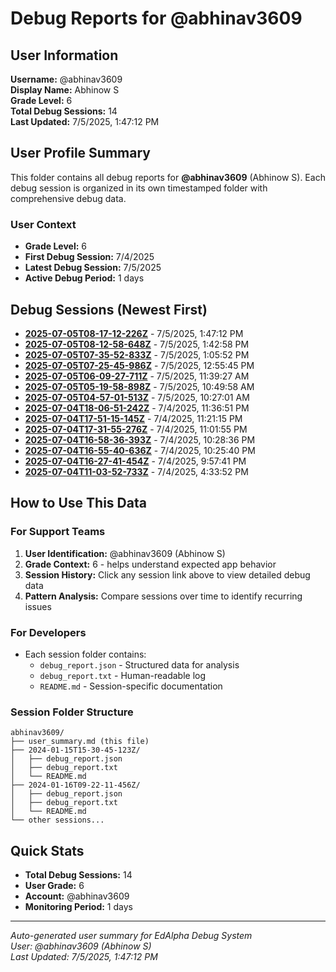 # Debug Reports for @abhinav3609

## User Information

**Username:** @abhinav3609  
**Display Name:** Abhinow S  
**Grade Level:** 6  
**Total Debug Sessions:** 14  
**Last Updated:** 7/5/2025, 1:47:12 PM

## User Profile Summary

This folder contains all debug reports for **@abhinav3609** (Abhinow S). Each debug session is organized in its own timestamped folder with comprehensive debug data.

### User Context
- **Grade Level:** 6
- **First Debug Session:** 7/4/2025
- **Latest Debug Session:** 7/5/2025
- **Active Debug Period:** 1 days

## Debug Sessions (Newest First)

- **[2025-07-05T08-17-12-226Z](2025-07-05T08-17-12-226Z/)** - 7/5/2025, 1:47:12 PM
- **[2025-07-05T08-12-58-648Z](2025-07-05T08-12-58-648Z/)** - 7/5/2025, 1:42:58 PM
- **[2025-07-05T07-35-52-833Z](2025-07-05T07-35-52-833Z/)** - 7/5/2025, 1:05:52 PM
- **[2025-07-05T07-25-45-986Z](2025-07-05T07-25-45-986Z/)** - 7/5/2025, 12:55:45 PM
- **[2025-07-05T06-09-27-711Z](2025-07-05T06-09-27-711Z/)** - 7/5/2025, 11:39:27 AM
- **[2025-07-05T05-19-58-898Z](2025-07-05T05-19-58-898Z/)** - 7/5/2025, 10:49:58 AM
- **[2025-07-05T04-57-01-513Z](2025-07-05T04-57-01-513Z/)** - 7/5/2025, 10:27:01 AM
- **[2025-07-04T18-06-51-242Z](2025-07-04T18-06-51-242Z/)** - 7/4/2025, 11:36:51 PM
- **[2025-07-04T17-51-15-145Z](2025-07-04T17-51-15-145Z/)** - 7/4/2025, 11:21:15 PM
- **[2025-07-04T17-31-55-276Z](2025-07-04T17-31-55-276Z/)** - 7/4/2025, 11:01:55 PM
- **[2025-07-04T16-58-36-393Z](2025-07-04T16-58-36-393Z/)** - 7/4/2025, 10:28:36 PM
- **[2025-07-04T16-55-40-636Z](2025-07-04T16-55-40-636Z/)** - 7/4/2025, 10:25:40 PM
- **[2025-07-04T16-27-41-454Z](2025-07-04T16-27-41-454Z/)** - 7/4/2025, 9:57:41 PM
- **[2025-07-04T11-03-52-733Z](2025-07-04T11-03-52-733Z/)** - 7/4/2025, 4:33:52 PM

## How to Use This Data

### For Support Teams
1. **User Identification:** @abhinav3609 (Abhinow S)
2. **Grade Context:** 6 - helps understand expected app behavior
3. **Session History:** Click any session link above to view detailed debug data
4. **Pattern Analysis:** Compare sessions over time to identify recurring issues

### For Developers
- Each session folder contains:
  - `debug_report.json` - Structured data for analysis
  - `debug_report.txt` - Human-readable log
  - `README.md` - Session-specific documentation

### Session Folder Structure
```
abhinav3609/
├── user_summary.md (this file)
├── 2024-01-15T15-30-45-123Z/
│   ├── debug_report.json
│   ├── debug_report.txt
│   └── README.md
├── 2024-01-16T09-22-11-456Z/
│   ├── debug_report.json
│   ├── debug_report.txt
│   └── README.md
└── other sessions...
```

## Quick Stats

- **Total Debug Sessions:** 14
- **User Grade:** 6
- **Account:** @abhinav3609
- **Monitoring Period:** 1 days

---
*Auto-generated user summary for EdAlpha Debug System*  
*User: @abhinav3609 (Abhinow S)*  
*Last Updated: 7/5/2025, 1:47:12 PM*